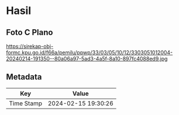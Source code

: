 # Hasil

## Foto C Plano

https://sirekap-obj-formc.kpu.go.id/f66a/pemilu/ppwp/33/03/05/10/12/3303051012004-20240214-191350--80a06a97-5ad3-4a5f-8a10-897fc4088ed9.jpg


## Metadata

| Key        | Value               |
| ---------- | ------------------- |
| Time Stamp | 2024-02-15 19:30:26 |



